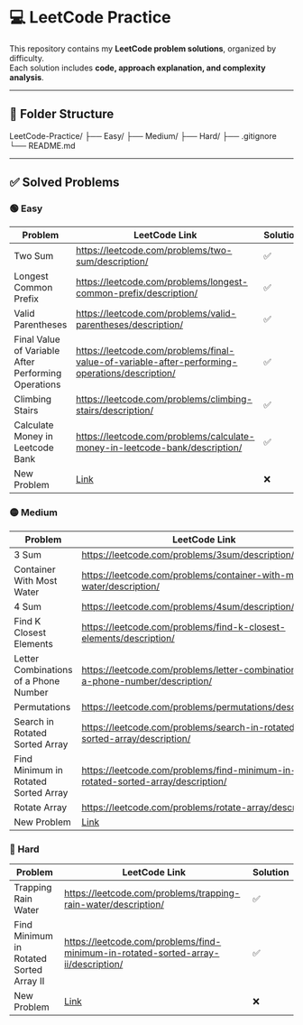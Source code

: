 # 💻 LeetCode Practice

This repository contains my **LeetCode problem solutions**, organized by difficulty.  
Each solution includes **code, approach explanation, and complexity analysis**.

---

## 📁 Folder Structure

LeetCode-Practice/
├── Easy/
├── Medium/
├── Hard/
├── .gitignore
└── README.md

---

## ✅ Solved Problems

### 🟢 Easy

| Problem | LeetCode Link | Solution |
|---------|---------------|----------|
| Two Sum | https://leetcode.com/problems/two-sum/description/ | ✅ |
| Longest Common Prefix | https://leetcode.com/problems/longest-common-prefix/description/ | ✅ |
| Valid Parentheses | https://leetcode.com/problems/valid-parentheses/description/ | ✅ |
| Final Value of Variable After Performing Operations | https://leetcode.com/problems/final-value-of-variable-after-performing-operations/description/ | ✅ |
| Climbing Stairs | https://leetcode.com/problems/climbing-stairs/description/ | ✅ |
| Calculate Money in Leetcode Bank | https://leetcode.com/problems/calculate-money-in-leetcode-bank/description/ | ✅ |
| New Problem | [Link]() | ❌ |

### 🟡 Medium

| Problem | LeetCode Link | Solution |
|---------|---------------|----------|
| 3 Sum | https://leetcode.com/problems/3sum/description/ | ✅ |
| Container With Most Water | https://leetcode.com/problems/container-with-most-water/description/ | ✅ |
| 4 Sum | https://leetcode.com/problems/4sum/description/ | ✅ |
| Find K Closest Elements | https://leetcode.com/problems/find-k-closest-elements/description/ | ✅ |
| Letter Combinations of a Phone Number | https://leetcode.com/problems/letter-combinations-of-a-phone-number/description/ | ✅ |
| Permutations | https://leetcode.com/problems/permutations/description/ | ✅ |
| Search in Rotated Sorted Array | https://leetcode.com/problems/search-in-rotated-sorted-array/description/ | ✅ |
| Find Minimum in Rotated Sorted Array | https://leetcode.com/problems/find-minimum-in-rotated-sorted-array/description/ | ✅ |
| Rotate Array | https://leetcode.com/problems/rotate-array/description/ | ✅ |
| New Problem | [Link]() | ❌ |

### 🔴 Hard

| Problem | LeetCode Link | Solution |
|---------|---------------|----------|
| Trapping Rain Water | https://leetcode.com/problems/trapping-rain-water/description/ | ✅ |
| Find Minimum in Rotated Sorted Array II | https://leetcode.com/problems/find-minimum-in-rotated-sorted-array-ii/description/ | ✅ |
| New Problem | [Link]() | ❌ |

